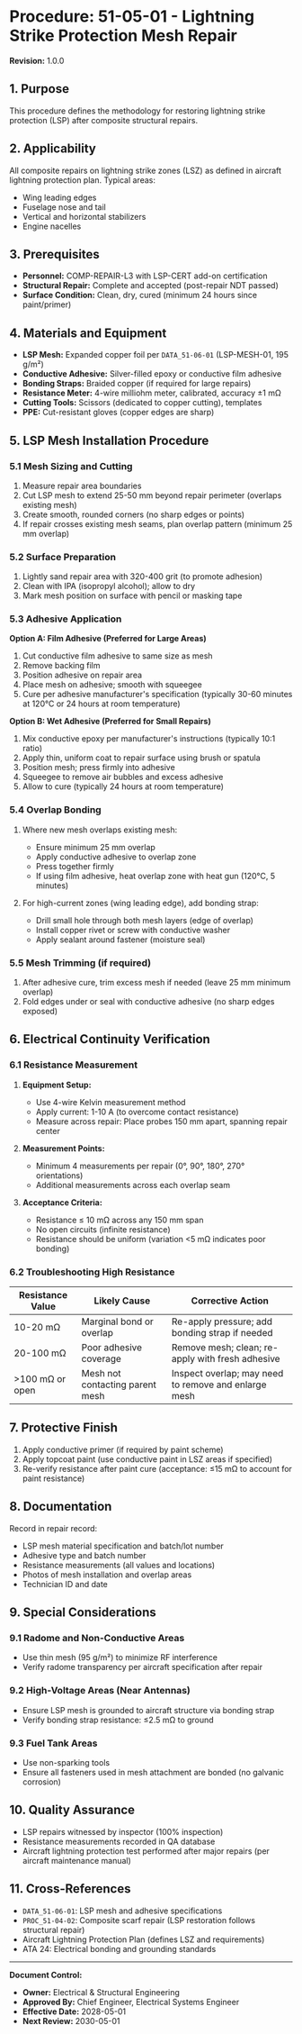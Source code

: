 # Procedure: 51-05-01 - Lightning Strike Protection Mesh Repair
**Revision:** 1.0.0

## 1. Purpose
This procedure defines the methodology for restoring lightning strike protection (LSP) after composite structural repairs.

## 2. Applicability
All composite repairs on lightning strike zones (LSZ) as defined in aircraft lightning protection plan. Typical areas:
- Wing leading edges
- Fuselage nose and tail
- Vertical and horizontal stabilizers
- Engine nacelles

## 3. Prerequisites
- **Personnel:** COMP-REPAIR-L3 with LSP-CERT add-on certification
- **Structural Repair:** Complete and accepted (post-repair NDT passed)
- **Surface Condition:** Clean, dry, cured (minimum 24 hours since paint/primer)

## 4. Materials and Equipment
- **LSP Mesh:** Expanded copper foil per `DATA_51-06-01` (LSP-MESH-01, 195 g/m²)
- **Conductive Adhesive:** Silver-filled epoxy or conductive film adhesive
- **Bonding Straps:** Braided copper (if required for large repairs)
- **Resistance Meter:** 4-wire milliohm meter, calibrated, accuracy ±1 mΩ
- **Cutting Tools:** Scissors (dedicated to copper cutting), templates
- **PPE:** Cut-resistant gloves (copper edges are sharp)

## 5. LSP Mesh Installation Procedure

### 5.1 Mesh Sizing and Cutting
1. Measure repair area boundaries
2. Cut LSP mesh to extend 25-50 mm beyond repair perimeter (overlaps existing mesh)
3. Create smooth, rounded corners (no sharp edges or points)
4. If repair crosses existing mesh seams, plan overlap pattern (minimum 25 mm overlap)

### 5.2 Surface Preparation
1. Lightly sand repair area with 320-400 grit (to promote adhesion)
2. Clean with IPA (isopropyl alcohol); allow to dry
3. Mark mesh position on surface with pencil or masking tape

### 5.3 Adhesive Application
**Option A: Film Adhesive (Preferred for Large Areas)**
1. Cut conductive film adhesive to same size as mesh
2. Remove backing film
3. Position adhesive on repair area
4. Place mesh on adhesive; smooth with squeegee
5. Cure per adhesive manufacturer's specification (typically 30-60 minutes at 120°C or 24 hours at room temperature)

**Option B: Wet Adhesive (Preferred for Small Repairs)**
1. Mix conductive epoxy per manufacturer's instructions (typically 10:1 ratio)
2. Apply thin, uniform coat to repair surface using brush or spatula
3. Position mesh; press firmly into adhesive
4. Squeegee to remove air bubbles and excess adhesive
5. Allow to cure (typically 24 hours at room temperature)

### 5.4 Overlap Bonding
1. Where new mesh overlaps existing mesh:
   - Ensure minimum 25 mm overlap
   - Apply conductive adhesive to overlap zone
   - Press together firmly
   - If using film adhesive, heat overlap zone with heat gun (120°C, 5 minutes)

2. For high-current zones (wing leading edge), add bonding strap:
   - Drill small hole through both mesh layers (edge of overlap)
   - Install copper rivet or screw with conductive washer
   - Apply sealant around fastener (moisture seal)

### 5.5 Mesh Trimming (if required)
1. After adhesive cure, trim excess mesh if needed (leave 25 mm minimum overlap)
2. Fold edges under or seal with conductive adhesive (no sharp edges exposed)

## 6. Electrical Continuity Verification

### 6.1 Resistance Measurement
1. **Equipment Setup:**
   - Use 4-wire Kelvin measurement method
   - Apply current: 1-10 A (to overcome contact resistance)
   - Measure across repair: Place probes 150 mm apart, spanning repair center

2. **Measurement Points:**
   - Minimum 4 measurements per repair (0°, 90°, 180°, 270° orientations)
   - Additional measurements across each overlap seam

3. **Acceptance Criteria:**
   - Resistance ≤ 10 mΩ across any 150 mm span
   - No open circuits (infinite resistance)
   - Resistance should be uniform (variation <5 mΩ indicates poor bonding)

### 6.2 Troubleshooting High Resistance
| Resistance Value | Likely Cause | Corrective Action |
|------------------|--------------|-------------------|
| 10-20 mΩ | Marginal bond or overlap | Re-apply pressure; add bonding strap if needed |
| 20-100 mΩ | Poor adhesive coverage | Remove mesh; clean; re-apply with fresh adhesive |
| >100 mΩ or open | Mesh not contacting parent mesh | Inspect overlap; may need to remove and enlarge mesh |

## 7. Protective Finish
1. Apply conductive primer (if required by paint scheme)
2. Apply topcoat paint (use conductive paint in LSZ areas if specified)
3. Re-verify resistance after paint cure (acceptance: ≤15 mΩ to account for paint resistance)

## 8. Documentation
Record in repair record:
- LSP mesh material specification and batch/lot number
- Adhesive type and batch number
- Resistance measurements (all values and locations)
- Photos of mesh installation and overlap areas
- Technician ID and date

## 9. Special Considerations

### 9.1 Radome and Non-Conductive Areas
- Use thin mesh (95 g/m²) to minimize RF interference
- Verify radome transparency per aircraft specification after repair

### 9.2 High-Voltage Areas (Near Antennas)
- Ensure LSP mesh is grounded to aircraft structure via bonding strap
- Verify bonding strap resistance: ≤2.5 mΩ to ground

### 9.3 Fuel Tank Areas
- Use non-sparking tools
- Ensure all fasteners used in mesh attachment are bonded (no galvanic corrosion)

## 10. Quality Assurance
- LSP repairs witnessed by inspector (100% inspection)
- Resistance measurements recorded in QA database
- Aircraft lightning protection test performed after major repairs (per aircraft maintenance manual)

## 11. Cross-References
- `DATA_51-06-01`: LSP mesh and adhesive specifications
- `PROC_51-04-02`: Composite scarf repair (LSP restoration follows structural repair)
- Aircraft Lightning Protection Plan (defines LSZ and requirements)
- ATA 24: Electrical bonding and grounding standards

---
**Document Control:**
- **Owner:** Electrical & Structural Engineering
- **Approved By:** Chief Engineer, Electrical Systems Engineer
- **Effective Date:** 2028-05-01
- **Next Review:** 2030-05-01
